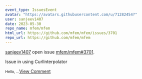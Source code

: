 ```yaml
---
event_type: IssuesEvent
avatar: "https://avatars.githubusercontent.com/u/71282454?"
user: sanjeev1407
date: 2023-05-30
repo_name: mfem/mfem
html_url: https://github.com/mfem/mfem/issues/3701
repo_url: https://github.com/mfem/mfem
---
```


<a href='https://github.com/sanjeev1407' target='_blank'>sanjeev1407</a> open issue <a href='https://github.com/mfem/mfem/issues/3701' target='_blank'>mfem/mfem#3701</a>.

<p>Issue in using CurlInterpolator</p><small>Hello, ...</small><a href='https://github.com/mfem/mfem/issues/3701' target='_blank'>View Comment</a>